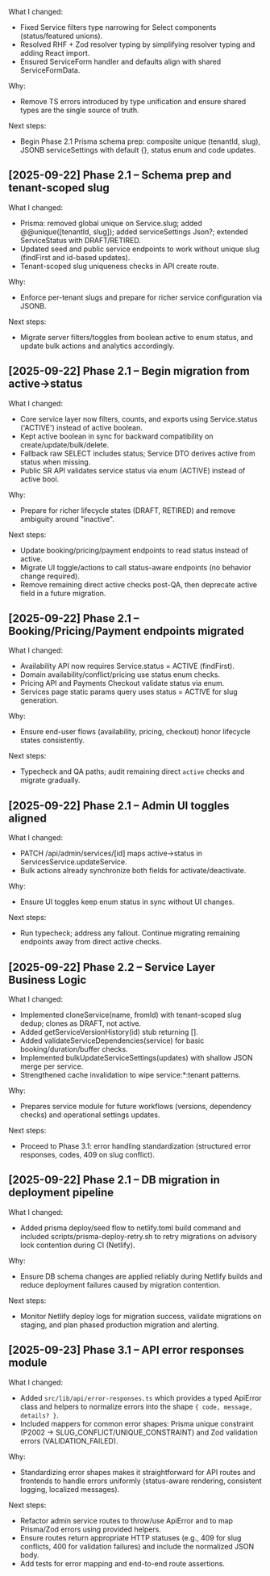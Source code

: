 What I changed:
- Fixed Service filters type narrowing for Select components (status/featured unions).
- Resolved RHF + Zod resolver typing by simplifying resolver typing and adding React import.
- Ensured ServiceForm handler and defaults align with shared ServiceFormData.

Why:
- Remove TS errors introduced by type unification and ensure shared types are the single source of truth.

Next steps:
- Begin Phase 2.1 Prisma schema prep: composite unique (tenantId, slug), JSONB serviceSettings with default {}, status enum and code updates.

## [2025-09-22] Phase 2.1 – Schema prep and tenant-scoped slug
What I changed:
- Prisma: removed global unique on Service.slug; added @@unique([tenantId, slug]); added serviceSettings Json?; extended ServiceStatus with DRAFT/RETIRED.
- Updated seed and public service endpoints to work without unique slug (findFirst and id-based updates).
- Tenant-scoped slug uniqueness checks in API create route.

Why:
- Enforce per-tenant slugs and prepare for richer service configuration via JSONB.

Next steps:
- Migrate server filters/toggles from boolean active to enum status, and update bulk actions and analytics accordingly.

## [2025-09-22] Phase 2.1 – Begin migration from active→status
What I changed:
- Core service layer now filters, counts, and exports using Service.status ('ACTIVE') instead of active boolean.
- Kept active boolean in sync for backward compatibility on create/update/bulk/delete.
- Fallback raw SELECT includes status; Service DTO derives active from status when missing.
- Public SR API validates service status via enum (ACTIVE) instead of active bool.

Why:
- Prepare for richer lifecycle states (DRAFT, RETIRED) and remove ambiguity around "inactive".

Next steps:
- Update booking/pricing/payment endpoints to read status instead of active.
- Migrate UI toggle/actions to call status-aware endpoints (no behavior change required).
- Remove remaining direct active checks post-QA, then deprecate active field in a future migration.

## [2025-09-22] Phase 2.1 – Booking/Pricing/Payment endpoints migrated
What I changed:
- Availability API now requires Service.status = ACTIVE (findFirst).
- Domain availability/conflict/pricing use status enum checks.
- Pricing API and Payments Checkout validate status via enum.
- Services page static params query uses status = ACTIVE for slug generation.

Why:
- Ensure end-user flows (availability, pricing, checkout) honor lifecycle states consistently.

Next steps:
- Typecheck and QA paths; audit remaining direct `active` checks and migrate gradually.

## [2025-09-22] Phase 2.1 – Admin UI toggles aligned
What I changed:
- PATCH /api/admin/services/[id] maps active->status in ServicesService.updateService.
- Bulk actions already synchronize both fields for activate/deactivate.

Why:
- Ensure UI toggles keep enum status in sync without UI changes.

Next steps:
- Run typecheck; address any fallout. Continue migrating remaining endpoints away from direct active checks.

## [2025-09-22] Phase 2.2 – Service Layer Business Logic
What I changed:
- Implemented cloneService(name, fromId) with tenant-scoped slug dedup; clones as DRAFT, not active.
- Added getServiceVersionHistory(id) stub returning [].
- Added validateServiceDependencies(service) for basic booking/duration/buffer checks.
- Implemented bulkUpdateServiceSettings(updates) with shallow JSON merge per service.
- Strengthened cache invalidation to wipe service:*:tenant patterns.

Why:
- Prepares service module for future workflows (versions, dependency checks) and operational settings updates.

Next steps:
- Proceed to Phase 3.1: error handling standardization (structured error responses, codes, 409 on slug conflict).

## [2025-09-22] Phase 2.1 – DB migration in deployment pipeline
What I changed:
- Added prisma deploy/seed flow to netlify.toml build command and included scripts/prisma-deploy-retry.sh to retry migrations on advisory lock contention during CI (Netlify).

Why:
- Ensure DB schema changes are applied reliably during Netlify builds and reduce deployment failures caused by migration contention.

Next steps:
- Monitor Netlify deploy logs for migration success, validate migrations on staging, and plan phased production migration and alerting.

## [2025-09-23] Phase 3.1 – API error responses module
What I changed:
- Added `src/lib/api/error-responses.ts` which provides a typed ApiError class and helpers to normalize errors into the shape `{ code, message, details? }`.
- Included mappers for common error shapes: Prisma unique constraint (P2002 -> SLUG_CONFLICT/UNIQUE_CONSTRAINT) and Zod validation errors (VALIDATION_FAILED).

Why:
- Standardizing error shapes makes it straightforward for API routes and frontends to handle errors uniformly (status-aware rendering, consistent logging, localized messages).

Next steps:
- Refactor admin service routes to throw/use ApiError and to map Prisma/Zod errors using provided helpers.
- Ensure routes return appropriate HTTP statuses (e.g., 409 for slug conflicts, 400 for validation failures) and include the normalized JSON body.
- Add tests for error mapping and end-to-end route assertions.
